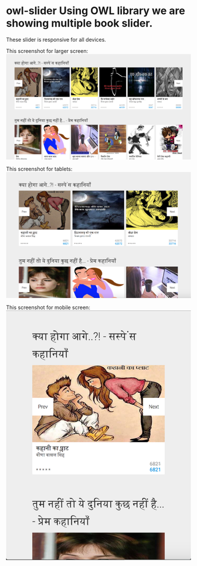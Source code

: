 # owl-slider Using OWL library we are showing multiple book slider.
These slider is responsive for all devices.

This screenshot for larger screen:
<img src="./assests/Screen Shot 2017-09-10 at 6.44.49 PM.png"/>

This screenshot for tablets:
<img src="./assests/Screen Shot 2017-09-10 at 6.51.25 PM.png"/>

This screenshot for mobile screen:
<img src="./assests/Screen Shot 2017-09-10 at 6.51.09 PM.png"/>
